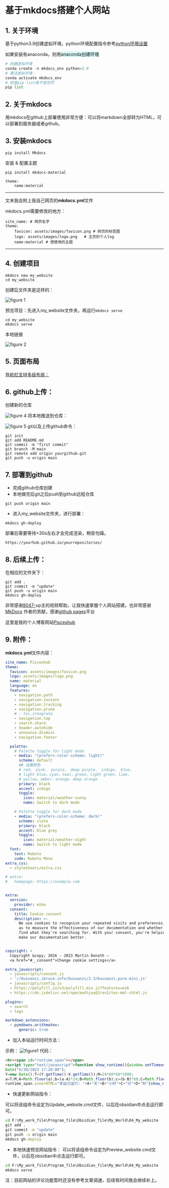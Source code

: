 # 基于mkdocs搭建个人网站

## 1. 关于环境

基于python3.9创建虚拟环境，python环境配置指令参考[python环境设置](../003_Python/python环境设置.md)  

如果安装有anaconda，则用<span style="background:rgba(173, 239, 239, 0.55)">anaconda创建环境</span>

```python
# 创建虚拟环境
conda create -n mkdocs_env python=3.9
# 激活虚拟环境：
conda activate mkdocs_env
# 检查pip list是不是空的
pip list
```

## 2. 关于mkdocs

用mkdocs在github上部署使用非常方便：可以将markdown全部转为HTML，可以部署到服务器或者github。

## 3. 安装mkdocs

```
pip install Mkdocs
```

安装 & 配置主题

```
pip install mkdocs-material
```

```
theme:
	name:material
```

--- 

文末我会附上我自己网页的**mkdocs.yml**文件

mkdocs.yml需要修改的地方：
```
site_name: # 网页名字
theme:
	favicon: assets/images/favicon.png # 网页的标签图
	logo: assets/images/logo.png   # 主页的个人log
	name:material # 想使用的主题
```

---


## 4. 创建项目

```
mkdocs new my_website
cd my_website
```

创建后文件夹是这样的：

![figure 1](images/image.png)

预览项目：先进入my_website文件夹，再运行`mkdocs serve`

```
cd my_website
mkdocs serve
```
本地链接  

![figure 2](images/image1.png)
## 5. 页面布局

[导航栏支持多级布局：](https://mkdocs-like-code.readthedocs.io/zh_CN/latest/MkDocs-advanced-operations/theme-configuration/)


## 6. github上传：


创建新的仓库 

![figure 4](images/image2.png)
将本地推送到仓库：


![figure 5](images/image3.png)
git以及上传github命令：
```
git init
git add README.md
git commit -m "first commit"
git branch -M main
git remote add origin yourgithub.git
git push -u origin main
```

## 7. 部署到github

- 完成github仓库创建
- 本地做完后git之后push到github远程仓库
```
git push origin main
```
- 进入my_website文件夹，进行部署：
```
mkdocs gh-deploy
```
部署后需要等待>30s左右才会完成渲染，稍安勿躁。
```
https://yourhub.github.io/yourrepositories/
```
## 8. 后续上传：

在相应的文件夹下：

```
git add .
git commit -m "update"
git push -u origin main
mkdocs gh-deploy
```

非常感谢[8047-](https://www.bilibili.com/video/BV1FB4y1n7Gf/?spm_id_from=333.880.my_history.page.click&vd_source=f6b887c95aa7969fce3d0ed6ca6f2232)up主的视频帮助，让我快速掌握个人网站搭建。也非常感谢[MkDocs](https://www.mkdocs.org/) 作者的贡献，感谢[github pages](https://pages.github.com/)平台

这里是我的个人博客网站[Pisceshub](https://Pisceshub.github.io/My_website/)


## 9. 附件：

**mkdocs.yml**文件内容：

```mkdocs.yml
site_name: Pisceshub
theme:
  favicon: assets/images/favicon.png
  logo: assets/images/logo.png
  name: material
  language: en
  features:
    - navigation.path
    - navigation.instant
    - navigation.tracking
    - navigation.prune
    # - toc.integrate
    - navigation.top
    - search.share
    - header.autohide
    - announce.dismiss
    - navigation.footer

  palette:
    # Palette toggle for light mode
    - media: "(prefers-color-scheme: light)"
      scheme: default
      ## 设置颜色
      # red， pink， purple， deep purple， indigo， blue， 
      # light blue，cyan，teal，green，light green，lime，
      # yellow，amber，orange，deep orange
      primary: black  
      accent: indigo
      toggle:
        icon: material/weather-sunny
        name: Switch to dark mode

    # Palette toggle for dark mode
    - media: "(prefers-color-scheme: dark)"
      scheme: slate
      primary: black
      accent: blue grey
      toggle:
        icon: material/weather-night
        name: Switch to light mode
  font:
    text: Roboto
    code: Roboto Mono
extra_css:
  - stylesheets/extra.css

# extra:
#   homepage: https://example.com


extra:
  version:
    provider: mike
  consent:
    title: Cookie consent
    description: >- 
      We use cookies to recognize your repeated visits and preferences, as well
      as to measure the effectiveness of our documentation and whether users
      find what they're searching for. With your consent, you're helping us to
      make our documentation better.


copyright: >
  Copyright &copy; 2016 - 2023 Martin Donath –
  <a href="#__consent">Change cookie settings</a>

extra_javascript:
  - javascripts/consent.js
  - '//busuanzi.ibruce.info/busuanzi/2.3/busuanzi.pure.mini.js'
  - javascripts/config.js
  - https://polyfill.io/v3/polyfill.min.js?features=es6
  - https://cdn.jsdelivr.net/npm/mathjax@3/es5/tex-mml-chtml.js

plugins:
  - search
  - tags

markdown_extensions:
  - pymdownx.arithmatex:
      generic: true

```


- 加入本站运行时间方法：

示例：
![figure1](./attachments/b838c33025abb2368b6126720b07c52f_MD5.png)
代码：

```index.md
<hr><span id="runtime_span"></span>
<script type="text/javascript">function show_runtime(){window.setTimeout("show_runtime()",1000);X=new 
Date("6/30/2023 17:20:00");
Y=new Date();T=(Y.getTime()-X.getTime());M=24*60*60*1000;
a=T/M;A=Math.floor(a);b=(a-A)*24;B=Math.floor(b);c=(b-B)*60;C=Math.floor((b-B)*60);D=Math.floor((c-C)*60);
runtime_span.innerHTML="本站已运行: "+A+"天"+B+"小时"+C+"分"+D+"秒"}show_runtime();</script>
```

- 快速更新网站指令：

可以将该组命令设定为Update_website.cmd文件，以后在obsidian中点击运行即可。

```update_website.cmd
cd F:\My_work_file\Program_file\Obsidian_file\My_World\04_My_website
git add .
git commit -m "update"
git push -u origin main
mkdocs gh-deploy
```

- 本地快速预览网站指令：
可以将该组命令设定为Preview_website.cmd文件，以后在obsidian中点击运行即可。
```Preview.cmd
cd F:\My_work_file\Program_file\Obsidian_file\My_World\04_My_website
mkdocs serve
```

注：目前网站的评论功能暂时还没有参考文章调通，后续有时间我会继续补上。